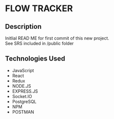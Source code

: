 # FLOW TRACKER
 

## Description
Initlial READ ME for first commit of this new project.<br />
See SRS included in /public folder<br />



## Technologies Used
* JavaScript
* React
* Redux
* NODE.JS
* EXPRESS.JS
* Socket.IO
* PostgreSQL
* NPM
* POSTMAN